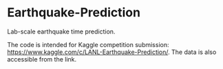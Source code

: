 # Earthquake-Prediction
Lab-scale earthquake time prediction.

The code is intended for Kaggle competition submission: https://www.kaggle.com/c/LANL-Earthquake-Prediction/.
The data is also accessible from the link.
